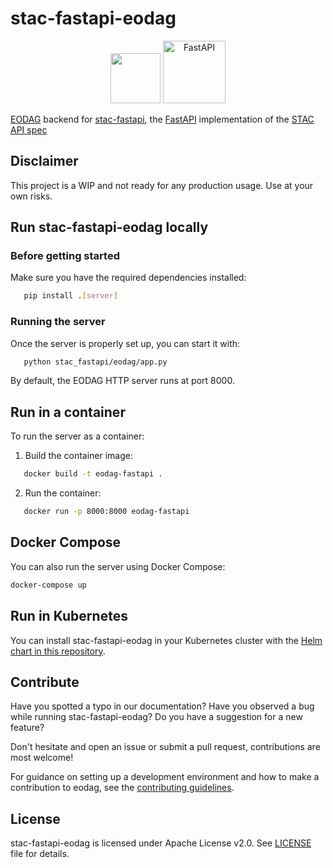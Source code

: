 # stac-fastapi-eodag

<p align="center">
  <img src="https://eodag.readthedocs.io/en/latest/_static/eodag_bycs.png" height=80 />
  <img src="https://fastapi.tiangolo.com/img/logo-margin/logo-teal.png" alt="FastAPI" height=100 />
</p>


[EODAG](https://github.com/CS-SI/eodag) backend for [stac-fastapi](https://github.com/stac-utils/stac-fastapi), the [FastAPI](https://fastapi.tiangolo.com/) implementation of the [STAC API spec](https://github.com/radiantearth/stac-api-spec)


## Disclaimer

This project is a WIP and not ready for any production usage. Use at your own risks.

## Run stac-fastapi-eodag locally

### Before getting started
Make sure you have the required dependencies installed:

```bash
   pip install .[server]
```

### Running the server
Once the server is properly set up, you can start it with:

```bash
   python stac_fastapi/eodag/app.py
```

By default, the EODAG HTTP server runs at port 8000.

## Run in a container

To run the server as a container:

1. Build the container image:

```bash
   docker build -t eodag-fastapi .
```

2. Run the container:

```bash
   docker run -p 8000:8000 eodag-fastapi
```

## Docker Compose
You can also run the server using Docker Compose:

```bash
docker-compose up
```

## Run in Kubernetes

You can install stac-fastapi-eodag in your Kubernetes cluster with the [Helm chart in this repository](./helm/stac-fastapi-eodag/README.md).


## Contribute

Have you spotted a typo in our documentation? Have you observed a bug while running stac-fastapi-eodag? Do you have a suggestion for a new feature?

Don't hesitate and open an issue or submit a pull request, contributions are most welcome!

For guidance on setting up a development environment and how to make a contribution to eodag, see the [contributing guidelines](./CONTRIBUTING.md).

## License

stac-fastapi-eodag is licensed under Apache License v2.0.
See [LICENSE](LICENSE) file for details.

